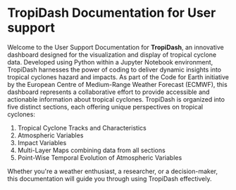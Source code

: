 # TropiDash Documentation for User support

Welcome to the User Support Documentation for **TropiDash**, an innovative dashboard designed for the visualization and display of tropical cyclone data. Developed using Python within a Jupyter Notebook environment, TropiDash harnesses the power of coding to deliver dynamic insights into tropical cyclones hazard and impacts. As part of the Code for Earth initiative by the European Centre of Medium-Range Weather Forecast (ECMWF), this dashboard represents a collaborative effort to provide accessible and actionable information about tropical cyclones. TropiDash is organized into five distinct sections, each offering unique perspectives on tropical cyclones:
 
1. Tropical Cyclone Tracks and Characteristics 
2. Atmospheric Variables 
3. Impact Variables
4. Multi-Layer Maps combining data from all sections
5. Point-Wise Temporal Evolution of Atmospheric Variables

Whether you're a weather enthusiast, a researcher, or a decision-maker, this documentation will guide you through using TropiDash effectively.